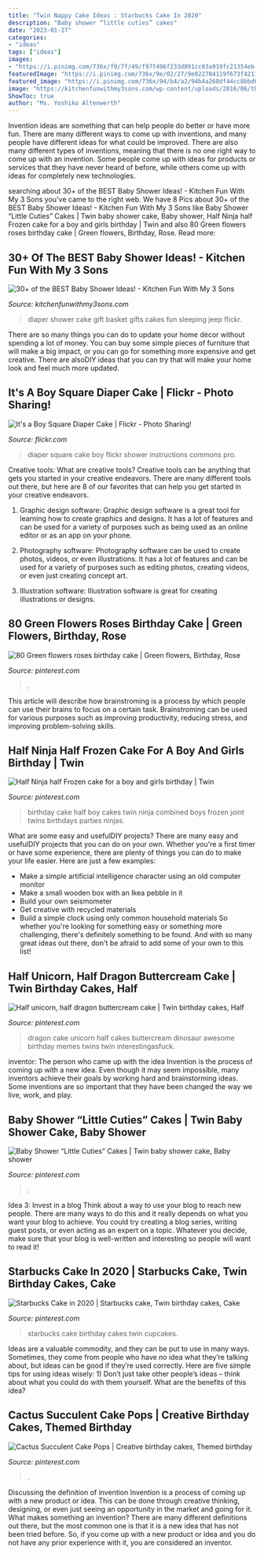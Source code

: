 ```yaml
---
title: "Twin Nappy Cake Ideas : Starbucks Cake In 2020"
description: "Baby shower “little cuties” cakes"
date: "2023-01-27"
categories:
- "ideas"
tags: ["ideas"]
images:
- "https://i.pinimg.com/736x/f9/7f/49/f97f496f233d891cc03a919fc21354eb--twin-birthday-birthday-parties.jpg"
featuredImage: "https://i.pinimg.com/736x/9e/02/27/9e022784119f673f421186912b7041f6.jpg"
featured_image: "https://i.pinimg.com/736x/94/b4/a2/94b4a268df44cc8bbd64b624174d7cef.jpg"
image: "https://kitchenfunwithmy3sons.com/wp-content/uploads/2016/06/the-best-baby-shower-ideas-diaper-cakes-food-gifts-34-680x1070.jpg"
ShowToc: true
author: "Ms. Yoshiko Altenwerth"
---
```



Invention ideas are something that can help people do better or have more fun. There are many different ways to come up with inventions, and many people have different ideas for what could be improved. There are also many different types of inventions, meaning that there is no one right way to come up with an invention. Some people come up with ideas for products or services that they have never heard of before, while others come up with ideas for completely new technologies.

	

		
searching about 30+ of the BEST Baby Shower Ideas! - Kitchen Fun With My 3 Sons you've came to the right web. We have 8 Pics about 30+ of the BEST Baby Shower Ideas! - Kitchen Fun With My 3 Sons like Baby Shower “Little Cuties” Cakes | Twin baby shower cake, Baby shower, Half Ninja half Frozen cake for a boy and girls birthday | Twin and also 80 Green flowers roses birthday cake | Green flowers, Birthday, Rose. Read more:
		
    
## 30+ Of The BEST Baby Shower Ideas! - Kitchen Fun With My 3 Sons

<img loading=lazy src="https://kitchenfunwithmy3sons.com/wp-content/uploads/2016/06/the-best-baby-shower-ideas-diaper-cakes-food-gifts-34-680x1070.jpg" onerror="this.onerror=null;this.src='https://tse1.mm.bing.net/th?id=OIP.LO0JiRpn1lSJ38R9p5ZXPgHaLp&amp;pid=15.1';" alt="30+ of the BEST Baby Shower Ideas! - Kitchen Fun With My 3 Sons">

_Source: kitchenfunwithmy3sons.com_

>diaper shower cake gift basket gifts cakes fun sleeping jeep flickr. 

	

There are so many things you can do to update your home décor without spending a lot of money. You can buy some simple pieces of furniture that will make a big impact, or you can go for something more expensive and get creative. There are alsoDIY ideas that you can try that will make your home look and feel much more updated.

    
## It&#039;s A Boy Square Diaper Cake | Flickr - Photo Sharing!

<img loading=lazy src="https://c1.staticflickr.com/5/4117/4769963449_5a47ed73d5_z.jpg" onerror="this.onerror=null;this.src='https://tse2.mm.bing.net/th?id=OIP.k5sukpAolZ3rzh68xCaYzwAAAA&amp;pid=15.1';" alt="It&#039;s a Boy Square Diaper Cake | Flickr - Photo Sharing!">

_Source: flickr.com_

>diaper square cake boy flickr shower instructions commons pro. 

	

Creative tools: What are creative tools?
Creative tools can be anything that gets you started in your creative endeavors. There are many different tools out there, but here are 8 of our favorites that can help you get started in your creative endeavors. 
1. Graphic design software: Graphic design software is a great tool for learning how to create graphics and designs. It has a lot of features and can be used for a variety of purposes such as being used as an online editor or as an app on your phone.

2. Photography software: Photography software can be used to create photos, videos, or even illustrations. It has a lot of features and can be used for a variety of purposes such as editing photos, creating videos, or even just creating concept art.

3. Illustration software: Illustration software is great for creating illustrations or designs.

    
## 80 Green Flowers Roses Birthday Cake | Green Flowers, Birthday, Rose

<img loading=lazy src="https://i.pinimg.com/736x/9e/02/27/9e022784119f673f421186912b7041f6.jpg" onerror="this.onerror=null;this.src='https://tse1.mm.bing.net/th?id=OIP.4zNMZWeWXC90mzXee79ZLAHaJ3&amp;pid=15.1';" alt="80 Green flowers roses birthday cake | Green flowers, Birthday, Rose">

_Source: pinterest.com_

>. 

	

This article will describe how brainstroming is a process by which people can use their brains to focus on a certain task. Brainstroming can be used for various purposes such as improving productivity, reducing stress, and improving problem-solving skills.

    
## Half Ninja Half Frozen Cake For A Boy And Girls Birthday | Twin

<img loading=lazy src="https://i.pinimg.com/736x/f9/7f/49/f97f496f233d891cc03a919fc21354eb--twin-birthday-birthday-parties.jpg" onerror="this.onerror=null;this.src='https://tse2.mm.bing.net/th?id=OIP.jaA7satM2nRYanmNpAhlrwHaJ3&amp;pid=15.1';" alt="Half Ninja half Frozen cake for a boy and girls birthday | Twin">

_Source: pinterest.com_

>birthday cake half boy cakes twin ninja combined boys frozen joint twins birthdays parties ninjas. 

	

What are some easy and usefulDIY projects?
There are many easy and usefulDIY projects that you can do on your own. Whether you're a first timer or have some experience, there are plenty of things you can do to make your life easier. Here are just a few examples: 
- Make a simple artificial intelligence character using an old computer monitor 
- Make a small wooden box with an Ikea pebble in it 
- Build your own seismometer 
- Get creative with recycled materials 
- Build a simple clock using only common household materials 
So whether you're looking for something easy or something more challenging, there's definitely something to be found. And with so many great ideas out there, don't be afraid to add some of your own to this list!

    
## Half Unicorn, Half Dragon Buttercream Cake | Twin Birthday Cakes, Half

<img loading=lazy src="https://i.pinimg.com/736x/d3/1d/b6/d31db638d30a26ab1ccddb77903a5347.jpg" onerror="this.onerror=null;this.src='https://tse4.mm.bing.net/th?id=OIP.3CWHprpJ8Yu89uYR3bbCpQHaJQ&amp;pid=15.1';" alt="Half unicorn, half dragon buttercream cake | Twin birthday cakes, Half">

_Source: pinterest.com_

>dragon cake unicorn half cakes buttercream dinosaur awesome birthday memes twins twin interestingasfuck. 

	

inventor: The person who came up with the idea
Invention is the process of coming up with a new idea. Even though it may seem impossible, many inventors achieve their goals by working hard and brainstorming ideas. Some inventions are so important that they have been changed the way we live, work, and play.

    
## Baby Shower “Little Cuties” Cakes | Twin Baby Shower Cake, Baby Shower

<img loading=lazy src="https://i.pinimg.com/736x/94/b4/a2/94b4a268df44cc8bbd64b624174d7cef.jpg" onerror="this.onerror=null;this.src='https://tse2.mm.bing.net/th?id=OIP.xTi7Ug_Vr58Lry5hOEcA_AHaJ3&amp;pid=15.1';" alt="Baby Shower “Little Cuties” Cakes | Twin baby shower cake, Baby shower">

_Source: pinterest.com_

>. 

	

Idea 3: Invest in a blog
Think about a way to use your blog to reach new people. There are many ways to do this and it really depends on what you want your blog to achieve. You could try creating a blog series, writing guest posts, or even acting as an expert on a topic. Whatever you decide, make sure that your blog is well-written and interesting so people will want to read it!

    
## Starbucks Cake In 2020 | Starbucks Cake, Twin Birthday Cakes, Cake

<img loading=lazy src="https://i.pinimg.com/736x/a5/bb/b5/a5bbb50163f393174dda489f69122dae.jpg" onerror="this.onerror=null;this.src='https://tse1.mm.bing.net/th?id=OIP.WM7l3_lKexApyiwcJajWqwHaN-&amp;pid=15.1';" alt="Starbucks Cake in 2020 | Starbucks cake, Twin birthday cakes, Cake">

_Source: pinterest.com_

>starbucks cake birthday cakes twin cupcakes. 

	

Ideas are a valuable commodity, and they can be put to use in many ways. Sometimes, they come from people who have no idea what they’re talking about, but ideas can be good if they’re used correctly. Here are five simple tips for using ideas wisely: 1) Don’t just take other people’s ideas – think about what you could do with them yourself. What are the benefits of this idea?

    
## Cactus Succulent Cake Pops | Creative Birthday Cakes, Themed Birthday

<img loading=lazy src="https://i.pinimg.com/736x/71/85/7f/71857fc549749640c4500767d5d3af41.jpg" onerror="this.onerror=null;this.src='https://tse4.mm.bing.net/th?id=OIP.w8aIOKkNr0OMvO_xhRHwEQHaJ3&amp;pid=15.1';" alt="Cactus Succulent Cake Pops | Creative birthday cakes, Themed birthday">

_Source: pinterest.com_

>. 

	

Discussing the definition of invention
Invention is a process of coming up with a new product or idea. This can be done through creative thinking, designing, or even just seeing an opportunity in the market and going for it. What makes something an invention? There are many different definitions out there, but the most common one is that it is a new idea that has not been tried before. So, if you come up with a new product or idea and you do not have any prior experience with it, you are considered an inventor.

